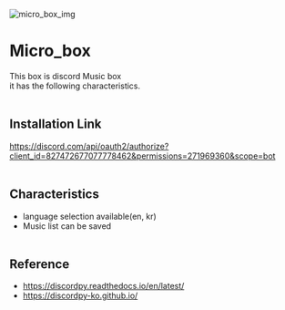 ![micro_box_img](https://user-images.githubusercontent.com/38483113/113403212-3e796580-93e1-11eb-8e2e-5c8bd92ebc5e.png)
# Micro_box
This box is discord Music box<br>
it has the following characteristics.<br><br>

## Installation Link
https://discord.com/api/oauth2/authorize?client_id=827472677077778462&permissions=271969360&scope=bot<br><br>

## Characteristics
- language selection available(en, kr)<br>
- Music list can be saved<br><br>

## Reference
- https://discordpy.readthedocs.io/en/latest/<br>
- https://discordpy-ko.github.io/<br>
